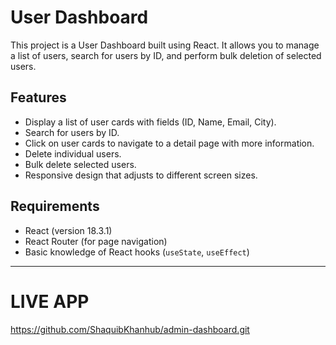# User Dashboard

This project is a User Dashboard built using React. It allows you to manage a list of users, search for users by ID, and perform bulk deletion of selected users.

## Features

- Display a list of user cards with fields (ID, Name, Email, City).
- Search for users by ID.
- Click on user cards to navigate to a detail page with more information.
- Delete individual users.
- Bulk delete selected users.
- Responsive design that adjusts to different screen sizes.

## Requirements

- React (version 18.3.1)
- React Router (for page navigation)
- Basic knowledge of React hooks (`useState`, `useEffect`)

---

# LIVE APP

https://github.com/ShaquibKhanhub/admin-dashboard.git
